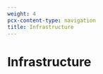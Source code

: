 ```yaml
---
weight: 4
pcx-content-type: navigation
title: Infrastructure
---
```


# Infrastructure

<DirectoryListing path="/infrastructure"/>
